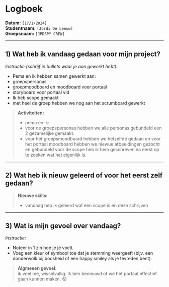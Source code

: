 # Logboek

**Datum:** `[17/1/2024]`  
**Studentnaam:** `[Jordi De Leeuw]`  
**Groepsnaam:** `[JPDSPY CREW]`

---

## 1) Wat heb ik vandaag gedaan voor mijn project?

_Instructie (schrijf in bullets waar je aan gewerkt hebt):_

- Pema en ik hebben samen gewerkt aan:
- groepspersonas
- groepmoodboard en moodboard voor portaal
- storyboard voor portaal vid
- Ik heb scope gemaakt
- met heel de groep hebben we nog aan het scrumboard gewerkt

> **Activiteiten:**
>
> - pema en ik:
> - voor de groepspersonas hebben we alle personas gebundeld een 2 gezamelijke gemaakt.
> - voor het groepsmoodboard hebben we hetzelfde gedaan en voor het portaal moodboard hebben we niewue afbeeldingen gezocht en gebundeld
>   voor de scope heb ik hem geschreven na eerst op te zoeken wat het eigenlijk is.

---

## 2) Wat heb ik nieuw geleerd of voor het eerst zelf gedaan?

> **Nieuwe skills:**
>
> - vandaag heb ik geleerd wat een scope is en deze schrijven

---

## 3) Wat is mijn gevoel over vandaag?

_Instructie:_

- Noteer in 1 zin hoe je je voelt.
- Voeg een kleur of symbool toe dat je stemming weergeeft (bijv. een donderwolk bij boosheid of een happy smiley als je tevreden bent).

> **Algmeeen gevoel:**  
> ik voel me, wisselvallig. Ik ben benieuwd of we het portaal effectief gaan kunnen maken. 😟
